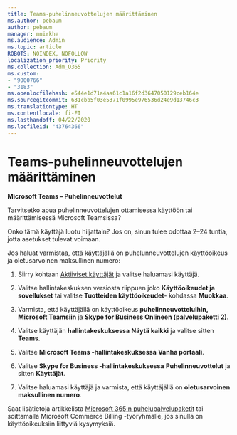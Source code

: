 ```yaml
---
title: Teams-puhelinneuvottelujen määrittäminen
ms.author: pebaum
author: pebaum
manager: mnirkhe
ms.audience: Admin
ms.topic: article
ROBOTS: NOINDEX, NOFOLLOW
localization_priority: Priority
ms.collection: Adm_O365
ms.custom:
- "9000766"
- "3183"
ms.openlocfilehash: e544e1d71a4aa61c1a16f2d3647050129ceb164e
ms.sourcegitcommit: 631cbb5f03e5371f0995e976536d24e9d13746c3
ms.translationtype: HT
ms.contentlocale: fi-FI
ms.lasthandoff: 04/22/2020
ms.locfileid: "43764366"
---
```

# <a name="setup-audio-conferencing-for-teams"></a>Teams-puhelinneuvottelujen määrittäminen

**Microsoft Teams – Puhelinneuvottelut**

Tarvitsetko apua puhelinneuvottelujen ottamisessa käyttöön tai määrittämisessä Microsoft Teamsissa?

Onko tämä käyttäjä luotu hiljattain?  Jos on, sinun tulee odottaa 2–24 tuntia, jotta asetukset tulevat voimaan.

Jos haluat varmistaa, että käyttäjällä on puhelunneuvottelujen käyttöoikeus ja oletusarvoinen maksullinen numero:

1. Siirry kohtaan [Aktiiviset käyttäjät](https://admin.microsoft.com/Adminportal/Home?source=applauncher#/users) ja valitse haluamasi käyttäjä.

2. Valitse hallintakeskuksen versiosta riippuen joko **Käyttöoikeudet ja sovellukset** tai valitse **Tuotteiden käyttöoikeudet**- kohdassa **Muokkaa**.

3. Varmista, että käyttäjällä on käyttöoikeus **puhelinneuvotteluihin, Microsoft Teamsiin** ja **Skype for Business Onlineen (palvelupaketti 2)**.

4. Valitse käyttäjän **hallintakeskuksessa** **Näytä kaikki** ja valitse sitten **Teams**.

5. Valitse **Microsoft Teams -hallintakeskuksessa** **Vanha portaali**.

6. Valitse **Skype for Business -hallintakeskuksessa** **Puhelinneuvottelut** ja sitten **Käyttäjät**.

7. Valitse haluamasi käyttäjä ja varmista, että käyttäjällä on **oletusarvoinen maksullinen numero**.

Saat lisätietoja artikkelista [Microsoft 365:n puhelupalvelupaketit](https://docs.microsoft.com/microsoftteams/calling-plans-for-office-365) tai soittamalla Microsoft Commerce Billing -työryhmälle, jos sinulla on käyttöoikeuksiin liittyviä kysymyksiä.